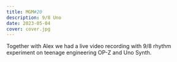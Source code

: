 ```yaml
---
title: MGM#20
description: 9/8 Uno
date: 2023-05-04
cover: cover.jpg
---
```


Together with Alex we had a live video recording with 9/8 rhythm experiment on teenage engineering OP-Z and Uno Synth.

<youtube-embed video="R9tg1X0riTo"></youtube-embed>
